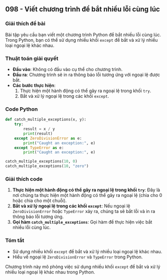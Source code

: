 ## 098 - Viết chương trình để bắt nhiều lỗi cùng lúc

### Giải thích đề bài

Bài tập yêu cầu bạn viết một chương trình Python để bắt nhiều lỗi cùng lúc. Trong Python, bạn có thể sử dụng nhiều khối `except` để bắt và xử lý nhiều loại ngoại lệ khác nhau.

### Thuật toán giải quyết

- **Đầu vào**: Không có đầu vào cụ thể cho chương trình.
- **Đầu ra**: Chương trình sẽ in ra thông báo lỗi tương ứng với ngoại lệ được bắt.
- **Các bước thực hiện**:
  1. Thực hiện một hành động có thể gây ra ngoại lệ trong khối `try`.
  2. Bắt và xử lý ngoại lệ trong các khối `except`.

### Code Python

```python
def catch_multiple_exceptions(x, y):
    try:
        result = x / y
        print(result)
    except ZeroDivisionError as e:
        print("Caught an exception:", e)
    except TypeError as e:
        print("Caught an exception:", e)

catch_multiple_exceptions(10, 0)
catch_multiple_exceptions(10, "zero")
```

### Giải thích code

1. **Thực hiện một hành động có thể gây ra ngoại lệ trong khối `try`**: Đây là nơi chúng ta thực hiện một hành động có thể gây ra ngoại lệ (chia cho 0 hoặc chia cho một chuỗi).
2. **Bắt và xử lý ngoại lệ trong các khối `except`**: Nếu ngoại lệ `ZeroDivisionError` hoặc `TypeError` xảy ra, chúng ta sẽ bắt lỗi và in ra thông báo lỗi tương ứng.
3. **Gọi hàm `catch_multiple_exceptions`**: Gọi hàm để thực hiện việc bắt nhiều lỗi cùng lúc.

### Tóm tắt

- Sử dụng nhiều khối `except` để bắt và xử lý nhiều loại ngoại lệ khác nhau.
- Hiểu về ngoại lệ `ZeroDivisionError` và `TypeError` trong Python.

Chương trình này mô phỏng việc sử dụng nhiều khối `except` để bắt và xử lý nhiều loại ngoại lệ khác nhau trong Python.

